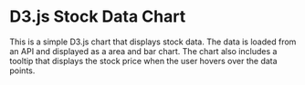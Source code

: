 # D3.js Stock Data Chart
This is a simple D3.js chart that displays stock data. The data is loaded from an API and displayed as a area and bar chart. The chart also includes a tooltip that displays the stock price when the user hovers over the data points.